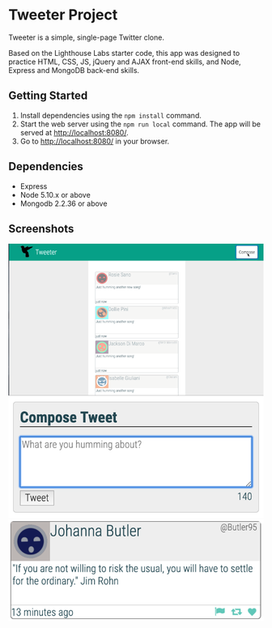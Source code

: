 # Tweeter Project

Tweeter is a simple, single-page Twitter clone.

Based on the Lighthouse Labs starter code, this app was designed to practice HTML, CSS, JS, jQuery and AJAX front-end skills, and Node, Express and MongoDB back-end skills.

## Getting Started

1. Install dependencies using the `npm install` command.
2. Start the web server using the `npm run local` command. The app will be served at <http://localhost:8080/>.
3. Go to <http://localhost:8080/> in your browser.

## Dependencies

- Express
- Node 5.10.x or above
- Mongodb 2.2.36 or above

## Screenshots

!["Tweeting"](https://github.com/JerChuang/tweeter/blob/master/public/images/tweeter.gif?raw=true)
!["Screenshot of tweet compose box"](https://github.com/JerChuang/tweeter/blob/master/public/images/new-tweet.png?raw=true)
!["Screenshot of tweets"](https://github.com/JerChuang/tweeter/blob/master/public/images/tweet.png?raw=true)
